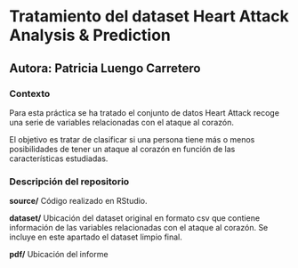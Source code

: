 # **Tratamiento del dataset Heart Attack Analysis & Prediction**

## **Autora: Patricia Luengo Carretero**


### **Contexto**

Para esta práctica se ha tratado el conjunto de datos Heart Attack recoge una serie de variables relacionadas con el ataque al corazón.

El objetivo es tratar de clasificar si una persona tiene más o menos posibilidades de tener un ataque al corazón en función de las características estudiadas.


### **Descripción del repositorio**

**source/** Código realizado en RStudio.

**dataset/** Ubicación del dataset original en formato csv que contiene información de las variables relacionadas con el ataque al corazón. Se incluye en este apartado el dataset limpio final.

**pdf/** Ubicación del informe
